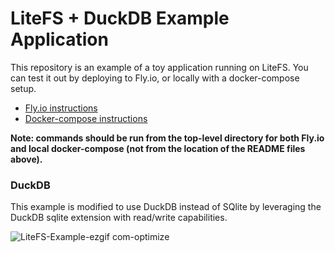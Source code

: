 LiteFS + DuckDB Example Application
==========================

This repository is an example of a toy application running on LiteFS. You can
test it out by deploying to Fly.io, or locally with a docker-compose setup.

* [Fly.io instructions](./fly-io-config)
* [Docker-compose instructions](./docker-config)

**Note: commands should be run from the top-level directory for both Fly.io and
local docker-compose (not from the location of the README files above).**


### DuckDB
This example is modified to use DuckDB instead of SQlite by leveraging the DuckDB sqlite extension with read/write capabilities.

![LiteFS-Example-ezgif com-optimize](https://github.com/user-attachments/assets/ae5ba93c-d784-4292-a1ab-11e9098e577e)
